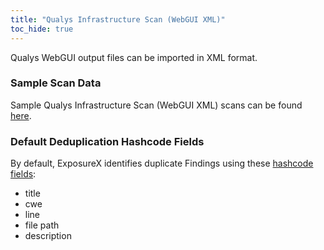 ```yaml
---
title: "Qualys Infrastructure Scan (WebGUI XML)"
toc_hide: true
---
```

Qualys WebGUI output files can be imported in XML format.

### Sample Scan Data
Sample Qualys Infrastructure Scan (WebGUI XML) scans can be found [here](https://github.com/ExposureX/django-ExposureX/tree/master/unittests/scans/qualys_infrascan_webgui).

### Default Deduplication Hashcode Fields
By default, ExposureX identifies duplicate Findings using these [hashcode fields](https://docs.exposurex.com/en/working_with_findings/finding_deduplication/about_deduplication/):

- title
- cwe
- line
- file path
- description
